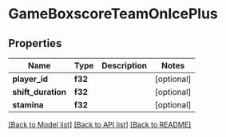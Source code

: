 # GameBoxscoreTeamOnIcePlus

## Properties

Name | Type | Description | Notes
------------ | ------------- | ------------- | -------------
**player_id** | **f32** |  | [optional] 
**shift_duration** | **f32** |  | [optional] 
**stamina** | **f32** |  | [optional] 

[[Back to Model list]](../README.md#documentation-for-models) [[Back to API list]](../README.md#documentation-for-api-endpoints) [[Back to README]](../README.md)


